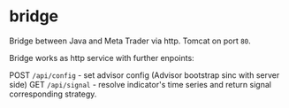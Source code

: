 # bridge
Bridge between Java and Meta Trader via http. Tomcat on port `80`.

Bridge works as http service with further enpoints:

POST `/api/config` - set advisor config (Advisor bootstrap sinc with server side)
GET `/api/signal` - resolve indicator's time series and return signal corresponding strategy.
